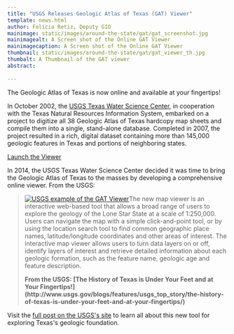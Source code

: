 ```yaml
---
title: "USGS Releases Geologic Atlas of Texas (GAT) Viewer"
template: news.html
author: Felicia Retiz, Deputy GIO
mainimage: static/images/around-the-state/gat/gat_screenshot.jpg
mainimagealt: A Screen shot of the Online GAT Viewer
mainimagecaption: A Screen shot of the Online GAT Viewer
thumbnail: static/images/around-the-state/gat/gat_viewer_th.jpg
thumbalt: A Thumbnail of the GAT viewer
abstract:
   
---
```


The Geologic Atlas of Texas is now online and available at your fingertips!

In October 2002, the [USGS Texas Water Science Center](http://tx.usgs.gov/), in cooperation with the Texas Natural Resources Information System, embarked on a project to digitize all 38 Geologic Atlas of Texas hardcopy map sheets and compile them into a single, stand-alone database. Completed in 2007, the project resulted in a rich, digital dataset containing more than 145,000 geologic features in Texas and portions of neighboring states. 

<a class="btn btn-lg btn-success center-block" style="width: 250px;" href="http://txpub.usgs.gov/dss/texasgeology/"><i class="glyphicon glyphicon-new-window"></i> Launch the Viewer</a>

In 2014, the USGS Texas Water Science Center decided it was time to bring the Geologic Atlas of Texas to the masses by developing a comprehensive online viewer. From the USGS:

<blockquote>
<p>
<a href="http://www.usgs.gov/blogs/features/usgs_top_story/the-history-of-texas-is-under-your-feet-and-at-your-fingertips/">
<img class="pull-right" src="{{m.link('static/images/around-the-state/gat/gat_usgs_example.jpg')}}" alt="USGS example of the GAT Viewer"></a>The new map viewer is an interactive web-based tool that allows a broad range of users to explore the geology of the Lone Star State at a scale of 1:250,000. Users can navigate the map with a simple click-and-point tool, or by using the location search tool to find common geographic place names, latitude/longitude coordinates and other areas of interest. The interactive map viewer allows users to turn data layers on or off, identify layers of interest and retrieve detailed information about each geologic formation, such as the feature name, geologic age and feature description.</p>
<p><strong>From the USGS: [The History of Texas is Under Your Feet and at Your Fingertips!](http://www.usgs.gov/blogs/features/usgs_top_story/the-history-of-texas-is-under-your-feet-and-at-your-fingertips/)</strong></p>
</blockquote>

Visit the [full post on the USGS's site](http://www.usgs.gov/blogs/features/usgs_top_story/the-history-of-texas-is-under-your-feet-and-at-your-fingertips) to learn all about this new tool for exploring Texas's geologic foundation.




